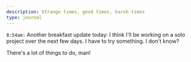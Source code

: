```yaml
---
description: Strange times, good times, harsh times
type: journal
---
```


`8:54am:` Another breakfast update today: I think I'll be working on a solo project over the next few days. I have to try something. I don't know?

There's a lot of things to do, man!
